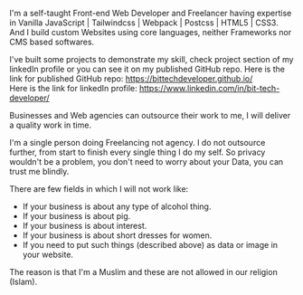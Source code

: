 I'm a self-taught Front-end Web Developer and Freelancer having expertise in
Vanilla JavaScript | Tailwindcss | Webpack | Postcss | HTML5 | CSS3.
And I build custom Websites using core languages, neither Frameworks nor CMS based softwares.   

I've built some projects to demonstrate my skill, check project section of my linkedIn profile  or you can see it on my published GitHub repo.
Here is the link for published GitHub repo: https://bittechdeveloper.github.io/  
Here is the link for linkedIn profile: https://www.linkedin.com/in/bit-tech-developer/

Businesses and Web agencies can outsource their work to me, I will deliver a quality work in time.

I'm a single person doing Freelancing not agency.
I do not outsource further, from start to finish every single thing I do my self.
So privacy wouldn't be a problem, you don't need to worry about your Data, you can trust me blindly.

There are few fields in which I will not work like:

 - If your business is about any type of alcohol thing.
 - If your business is about pig.
 - If your business is about interest.
 - If your business is about short dresses for women.
 - If you need to put such things (described above) as data or image in your website.

The reason is that I'm a Muslim and these are not allowed in our religion (Islam).
